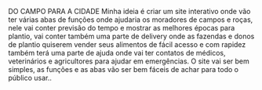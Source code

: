 DO CAMPO PARA A CIDADE
Minha ideia é criar um site interativo onde vão ter várias abas de funções onde ajudaria os moradores de campos e roças, nele vai conter previsão do tempo e mostrar as melhores épocas para plantio, vai conter também  uma parte de delivery onde as fazendas e donos de plantio quiserem vender seus alimentos de fácil acesso e com rapidez também terá uma parte de ajuda onde vai ter contatos de médicos, veterinários e agricultores para ajudar em emergências. 
O site vai ser bem simples, as funções e as abas vão ser bem fáceis de achar para todo o público usar..
